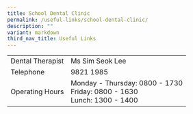 ```yaml
---
title: School Dental Clinic
permalink: /useful-links/school-dental-clinic/
description: ""
variant: markdown
third_nav_title: Useful Links
---
```

<table style="width:100%">
  <tbody>
  <tr>
   <td>Dental Therapist</td>
    <td>Ms Sim Seok Lee</td>
  </tr>
  <tr>
    <td>Telephone</td>
    <td>9821 1985</td>
  </tr>
		 <tr>
    <td>Operating Hours</td>
    <td>Monday - Thursday: 0800 - 1730 <br> Friday: 0800 - 1630<br>Lunch: 1300 - 1400</td>
  </tr>
</tbody></table>